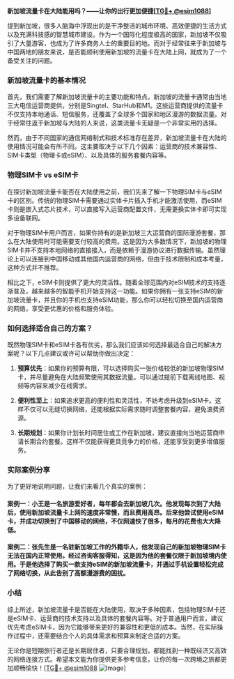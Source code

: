 **新加坡流量卡在大陆能用吗？——让你的出行更加便捷[[TG💪+ @esim1088](https://t.me/s/esim1088)]**

提到新加坡，很多人脑海中浮现出的是干净整洁的城市环境、高效便捷的生活方式以及充满科技感的智慧城市建设。作为一个国际化程度极高的国家，新加坡不仅吸引了大量游客，也成为了许多商务人士的重要目的地。而对于经常往来于新加坡与中国两地的朋友来说，是否能顺利使用新加坡的流量卡在大陆上网，就成为了一个备受关注的问题。

### 新加坡流量卡的基本情况

首先，我们需要了解新加坡流量卡的主要功能和特点。新加坡的流量卡通常由当地三大电信运营商提供，分别是Singtel、StarHub和M1。这些运营商提供的流量卡不仅支持本地通话、短信服务，还覆盖了全球多个国家和地区漫游的数据流量。对于经常往返于新加坡与大陆的人来说，这类流量卡无疑是一个非常实用的选择。

然而，由于不同国家的通信网络制式和技术标准存在差异，新加坡流量卡在大陆的使用情况可能会有所不同。这主要取决于以下几个因素：运营商的技术兼容性、SIM卡类型（物理卡或eSIM）、以及具体的服务套餐内容等。

### 物理SIM卡 vs eSIM卡

在探讨新加坡流量卡能否在大陆使用之前，我们先来了解一下物理SIM卡与eSIM卡的区别。传统的物理SIM卡需要通过实体卡片插入手机才能激活使用，而eSIM卡则是嵌入式芯片技术，可以直接写入运营商配置文件，无需更换实体卡即可实现多设备联网。

对于物理SIM卡用户而言，如果你持有的是新加坡三大运营商的国际漫游套餐，那么在大陆使用时可能需要支付较高的费用。这是因为大多数情况下，新加坡的物理SIM卡并不支持本地网络的直接接入，而是依赖于漫游协议进行数据传输。虽然理论上可以连接到中国移动或其他国内运营商的网络，但由于技术限制和成本考量，这种方式并不推荐。

相比之下，eSIM卡则提供了更大的灵活性。随着全球范围内对eSIM技术的支持逐渐普及，越来越多的智能手机开始支持这一功能。如果你拥有一张支持eSIM的新加坡流量卡，并且你的手机也支持eSIM功能，那么你可以轻松切换至国内运营商的网络，享受更优惠的价格和服务体验。

### 如何选择适合自己的方案？

既然物理SIM卡和eSIM卡各有优劣，那么我们应该如何选择最适合自己的解决方案呢？以下几点建议或许可以帮助你做出决定：

1. **预算优先**：如果你的预算有限，可以选择购买一张价格较低的新加坡物理SIM卡，并尽量避免在大陆频繁使用其数据流量。可以通过提前下载离线地图、视频等内容来减少在线需求。
   
2. **便利性至上**：如果追求更高的便利性和灵活性，不妨考虑升级到eSIM卡。这样不仅可以无缝切换网络，还能根据实际需求随时调整套餐内容，避免浪费资源。

3. **长期规划**：如果你计划长时间居住或工作在新加坡，建议直接向当地运营商申请长期合约套餐。这样不仅能获得更具竞争力的价格，还能享受到更多增值服务。

### 实际案例分享

为了更好地说明问题，让我们来看几个真实的案例：

#### 案例一：小王是一名旅游爱好者，每年都会去新加坡几次。他发现每次到了大陆后，使用新加坡流量卡上网的速度非常慢，而且费用高昂。后来他尝试使用eSIM卡，并成功切换到了中国移动的网络，不仅网速快了很多，每月的花费也大大降低。

#### 案例二：张先生是一名驻新加坡工作的外籍华人，他发现自己的新加坡物理SIM卡无法在国内正常使用。经过咨询客服得知，这是因为他的套餐仅限于新加坡境内使用。于是他选择了购买一款支持eSIM的新加坡流量卡，并通过手机设置轻松完成了网络切换，从此告别了高额漫游费的困扰。

### 小结

综上所述，新加坡流量卡是否能在大陆使用，取决于多种因素，包括物理SIM卡还是eSIM卡、运营商的技术支持以及具体的套餐内容等。对于普通用户而言，建议优先考虑eSIM卡，因为它能够带来更好的兼容性和更低的成本。当然，在实际操作过程中，还需要结合个人的具体需求和预算来制定合适的方案。

无论你是短期旅行者还是长期居住者，只要合理规划，都能找到一种既经济又高效的网络连接方式。希望本文能为你提供更多参考信息，让你的每一次跨境之旅都更加顺畅愉快！[[TG💪+ @esim1088](https://t.me/s/esim1088) ![Image](https://i.postimg.cc/4NQfJmqS/Snipaste-2025-05-13-00-14-12.png)]